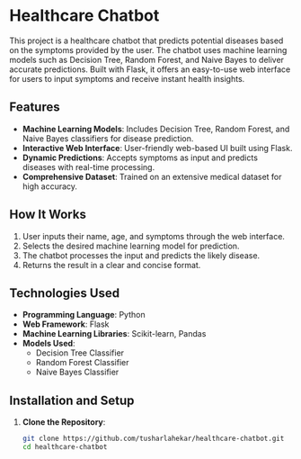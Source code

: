 # Healthcare Chatbot

This project is a healthcare chatbot that predicts potential diseases based on the symptoms provided by the user. The chatbot uses machine learning models such as Decision Tree, Random Forest, and Naive Bayes to deliver accurate predictions. Built with Flask, it offers an easy-to-use web interface for users to input symptoms and receive instant health insights.

## Features

- **Machine Learning Models**: Includes Decision Tree, Random Forest, and Naive Bayes classifiers for disease prediction.
- **Interactive Web Interface**: User-friendly web-based UI built using Flask.
- **Dynamic Predictions**: Accepts symptoms as input and predicts diseases with real-time processing.
- **Comprehensive Dataset**: Trained on an extensive medical dataset for high accuracy.

## How It Works

1. User inputs their name, age, and symptoms through the web interface.
2. Selects the desired machine learning model for prediction.
3. The chatbot processes the input and predicts the likely disease.
4. Returns the result in a clear and concise format.

## Technologies Used

- **Programming Language**: Python
- **Web Framework**: Flask
- **Machine Learning Libraries**: Scikit-learn, Pandas
- **Models Used**:
  - Decision Tree Classifier
  - Random Forest Classifier
  - Naive Bayes Classifier

## Installation and Setup

1. **Clone the Repository**:
   ```bash
   git clone https://github.com/tusharlahekar/healthcare-chatbot.git
   cd healthcare-chatbot

